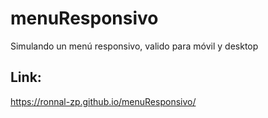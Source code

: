 # menuResponsivo
Simulando un menú responsivo, valido para móvil y desktop

## Link: 
https://ronnal-zp.github.io/menuResponsivo/
